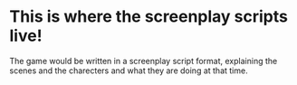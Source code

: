 # This is where the screenplay scripts live!

The game would be written in a screenplay script format, explaining the scenes and the charecters and what they are doing at that time.
